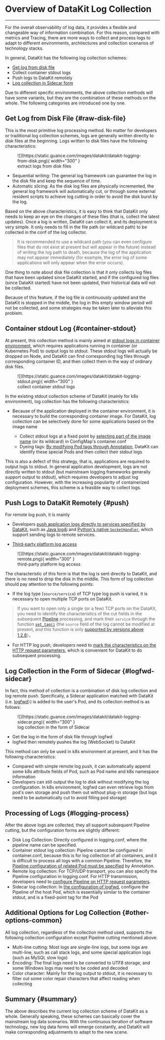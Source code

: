 # Overview of DataKit Log Collection
---

For the overall observability of log data, it provides a flexible and changeable way of information combination. For this reason, compared with metrics and Tracing, there are more ways to collect and process logs to adapt to different environments, architectures and collection scenarios of technology stacks.

In general, DataKit has the following log collection schemes:

- [Get log from disk file](logging.md)
- Collect container stdout logs 
- Push logs to DataKit remotely
- [Log collection in Sidecar form](logfwd.md)

Due to different specific environments, the above collection methods will have some variants, but they are the combination of these methods on the whole. The following categories are introduced one by one.

## Get Log from Disk File {#raw-disk-file}

This is the most primitive log processing method. No matter for developers or traditional log collection schemes, logs are generally written directly to disk files at the beginning. Logs written to disk files have the following characteristics:

<figure markdown>
  ![](https://static.guance.com/images/datakit/datakit-logging-from-disk.png){ width="300" }
  <figcaption>extract logs from disk files</figcaption>
</figure>

- Sequential writing: The general log framework can guarantee the log in the disk file and keep the sequence of time.
- Automatic slicing: As the disk log files are physically incremented, the general log framework will automatically cut, or through some external resident scripts to achieve log cutting in order to avoid the disk burst by the log.

Based on the above characteristics, it is easy to think that DataKit only needs to keep an eye on the changes of these files (that is, collect the latest updates). Once a log is written, DataKit can collect it, and its deployment is very simple. It only needs to fill in the file path (or wildcard path) to be collected in the conf of the log collector.

> It is recommended to use a wildcard path (you can even configure files that do not exist at present but will appear in the future) instead of writing the log path to death, because the log of the application may not appear immediately (for example, the error log of some applications will only appear when the error occurs).

One thing to note about disk file collection is that it only collects log files that have been updated since DataKit started, and if the configured log files (since DataKit started) have not been updated, their historical data will not be collected.

Because of this feature, if the log file is continuously updated and the DataKit is stopped in the middle, the log in this empty window period will not be collected, and some strategies may be taken later to alleviate this problem.

## Container stdout Log {#container-stdout}

At present, this collection method is mainly aimed at [stdout logs in container environment](container.md), which requires applications running in container (or Kubernetes Pod) to output logs to stdout. These stdout logs will actually be dropped on Node, and DataKit can find corresponding log files through corresponding container ID, and then collect them in the way of ordinary disk files.

<figure markdown>
  ![](https://static.guance.com/images/datakit/datakit-logging-stdout.png){ width="300" }
  <figcaption>collect container stdout logs</figcaption>
</figure>

In the existing stdout collection scheme of DataKit (mainly for k8s environment), log collection has the following characteristics:

- Because of the application deployed in the container environment, it is necessary to build the corresponding container image. For DataKit, log collection can be selectively done for some applications based on the image name

	- Collect stdout logs at a fixed point by [selecting part of the image name](container-log.md#logging-with-image-config) (or its wildcard) in ConfigMap's container.conf
	- Dyeing tags: [By modifying Pod tags through Annotation](container-log.md#logging-with-annotation-or-label), DataKit can identify these special Pods and then collect their stdout logs

This is also a defect of this strategy, that is, applications are required to output logs to stdout. In general application development, logs are not directly written to stdout (but mainstream logging frameworks generally support output to stdout), which requires developers to adjust log configuration. However, with the increasing popularity of containerized deployment schemes, this scheme is a feasible way to collect logs.

## Push Logs to DataKit Remotely {#push}

For remote log push, it is mainly

- Developers [push application logs directly to services specified by DataKit](logging_socket.md), such as [Java log4j](logging_socket.md#java) and [Python's native `SocketHandler`](logging_socket.md#python), which support sending logs to remote services.

- [Third-party platform log access](logstreaming.md)

<figure markdown>
  ![](https://static.guance.com/images/datakit/datakit-logging-remote.png){ width="300" }
  <figcaption>third-party platform log access</figcaption>
</figure>

The characteristic of this form is that the log is sent directly to DataKit, and there is no need to drop the disk in the middle. This form of log collection should pay attention to the following points:

- If the log type (`source/service`) of TCP type log push is varied, it is necessary to open multiple TCP ports on DataKit.

> If you want to open only a single (or a few) TCP ports on the DataKit, you need to identify the characteristics of the cut fields in the subsequent [Pipeline](../developers/pipeline.md) processing, and mark their `service` through the function [`set_tag()`](../developers/pipeline.md#fn-set-tag) (the `source` field of the log cannot be modified at present, and this function is only [supported by versions above 1.2.8](changelog.md#cl-1.2.8)）。

- For HTTP log push, developers need to [mark the characteristics on the HTTP request parameters](logstreaming.md#args), which is convenient for DataKit to do subsequent processing.

## Log Collection in the Form of Sidecar {#logfwd-sidecar}

In fact, this method of collection is a combination of disk log collection and log remote push. Specifically, a Sidecar application matched with DataKit (i.e. [logfwd](logfwd.md)）) is added to the user's Pod, and its collection method is as follows:

<figure markdown>
  ![](https://static.guance.com/images/datakit/datakit-logging-sidecar.png){ width="300" }
  <figcaption>log collection in the form of Sidecar</figcaption>
</figure>

- Get the log in the form of disk file through logfwd
- logfwd then remotely pushes the log (WebSocket) to DataKit

This method can only be used in k8s environment at present, and it has the following characteristics:

- Compared with simple remote log push, it can automatically append some k8s attribute fields of Pod, such as Pod name and k8s namespace information
- Developers can still output the log to disk without modifying the log configuration. In k8s environment, logfwd can even retrieve logs from pod's own storage and push them out without plug-in storage (but logs need to be automatically cut to avoid filling pod storage)

## Processing of Logs {#logging-process}

After the above logs are collected, they all support subsequent Pipeline cutting, but the configuration forms are slightly different:

- Disk Log Collection: Directly configured in logging.conf, where the pipeline name can be specified.
- Container stdout log collection: Pipeline cannot be configured in container.conf, because this is for log collection of all containers, and it is difficult to process all logs with a common Pipeline. Therefore, the [Pipeline configuration of related Pod must be specified](container-log.md#logging-with-annotation-or-label) by Annotation.
- Remote log collection: For TCP/UDP transport, you can also specify the Pipeline configuration in logging.conf. For HTTP transmission, developers need to [configure Pipeline on HTTP request parameters](logstreaming.md#args).
- Sidecar log collection: In [the configuration of logfwd](logfwd.md#config), configure the Pipeline of the host Pod, which is essentially similar to the container stdout, and is a fixed-point tag for the Pod

## Additional Options for Log Collection {#other-options-common}

All log collection, regardless of the collection method used, supports the following collection configuration except Pipeline cutting mentioned above:

- Multi-line cutting: Most logs are single-line logs, but some logs are multi-line, such as call stack logs, and some special application logs (such as MySQL slow logs)
- Encoding: The final logs need to be converted to UTF8 storage, and some Windows logs may need to be coded and decoded
- Color character: Mainly for the log output to stdout, it is necessary to filter out some color repair characters that affect reading when collecting

## Summary {#summary}

The above describes the current log collection scheme of DataKit as a whole. Generally speaking, these schemes can basically cover the mainstream log data scenarios. With the continuous iteration of software technology, new log data forms will emerge constantly, and DataKit will make corresponding adjustments to adapt to the new scene.
